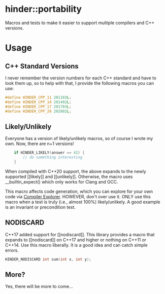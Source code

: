 # hinder::portability

Macros and tests to make it easier to support multiple compilers and C++ versions.

# Usage

## C++ Standard Versions
I never remember the version numbers for each C++ standard and have to look them up, so to help with
that, I provide the following macros you can use:

```c++
#define HINDER_CPP_11 201103L;
#define HINDER_CPP_14 201402L;
#define HINDER_CPP_17 201703L;
#define HINDER_CPP_20 202002L;
```

## Likely/Unlikely
Everyone has a version of likely/unlikely macros, so of course I wrote my own. Now, there are n+1 
versions!

```cpp
    if HINDER_LIKELY(answer == 42) {
        // do something interesting
    }
```

When compiled with C++20 support, the above expands to the newly supported [[likely]] and 
[[unlikely]]. Otherwise, the macro uses __builtin_expect() which only works for Clang and GCC.

This macro affects code generation, which you can explore for your own code via 
[Compiler Explorer](https://godbolt.org/). HOWEVER, don't over use it. ONLY use this macro when a 
test is truly (i.e., almost 100%) likely/unlikely. A good example is an invariant or precondition 
test.

## NODISCARD

C++17 added support for [[nodiscard]]. This library provides a macro that expands to [[nodiscard]] 
on C++17 and higher or nothing on C++11 or C++14. Use this macro liberally. It is a good idea and 
can catch simple errors.

```c++
HINDER_NODISCARD int sum(int x, int y);
```

## More?

Yes, there will be more to come...
